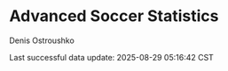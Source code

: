 # Advanced Soccer Statistics
Denis Ostroushko

<!-- gfm -->

Last successful data update: 2025-08-29 05:16:42 CST
